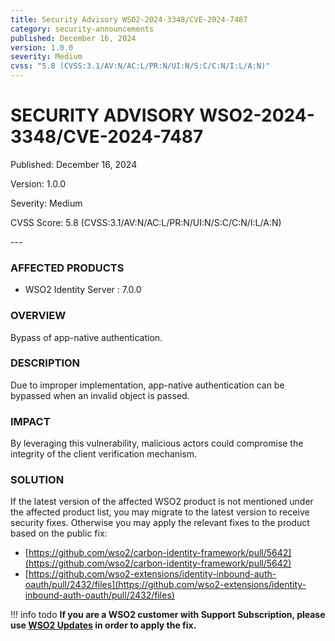 ```yaml
---
title: Security Advisory WSO2-2024-3348/CVE-2024-7487
category: security-announcements
published: December 16, 2024
version: 1.0.0
severity: Medium
cvss: "5.8 (CVSS:3.1/AV:N/AC:L/PR:N/UI:N/S:C/C:N/I:L/A:N)"
---
```


# SECURITY ADVISORY WSO2-2024-3348/CVE-2024-7487

<p class="doc-info">Published: December 16, 2024</p>
<p class="doc-info">Version: 1.0.0</p>
<p class="doc-info">Severity: Medium</p>
<p class="doc-info">CVSS Score: 5.8 (CVSS:3.1/AV:N/AC:L/PR:N/UI:N/S:C/C:N/I:L/A:N)</p>
---

### AFFECTED PRODUCTS
* WSO2 Identity Server : 7.0.0

### OVERVIEW
Bypass of app-native authentication.


### DESCRIPTION
Due to improper implementation, app-native authentication can be bypassed when an invalid object is passed.

### IMPACT
By leveraging this vulnerability, malicious actors could compromise the integrity of the client verification mechanism.

### SOLUTION
If the latest version of the affected WSO2 product is not mentioned under the affected product list, you may migrate to the latest version to receive security fixes. Otherwise you may apply the relevant fixes to the product based on the public fix: 

* [https://github.com/wso2/carbon-identity-framework/pull/5642](https://github.com/wso2/carbon-identity-framework/pull/5642)
* [https://github.com/wso2-extensions/identity-inbound-auth-oauth/pull/2432/files](https://github.com/wso2-extensions/identity-inbound-auth-oauth/pull/2432/files)

!!! info todo
    **If you are a WSO2 customer with Support Subscription, please use [WSO2 Updates](https://wso2.com/updates/) in order to apply the fix.**

